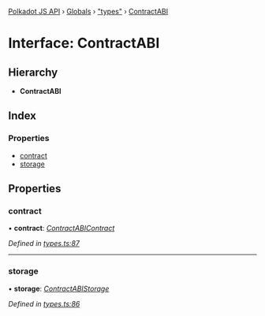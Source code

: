 [Polkadot JS API](../README.md) › [Globals](../globals.md) › ["types"](../modules/_types_.md) › [ContractABI](_types_.contractabi.md)

# Interface: ContractABI

## Hierarchy

* **ContractABI**

## Index

### Properties

* [contract](_types_.contractabi.md#contract)
* [storage](_types_.contractabi.md#storage)

## Properties

###  contract

• **contract**: *[ContractABIContract](_types_.contractabicontract.md)*

*Defined in [types.ts:87](https://github.com/polkadot-js/api/blob/30f62f4024/packages/api-contract/src/types.ts#L87)*

___

###  storage

• **storage**: *[ContractABIStorage](../modules/_types_.md#contractabistorage)*

*Defined in [types.ts:86](https://github.com/polkadot-js/api/blob/30f62f4024/packages/api-contract/src/types.ts#L86)*

